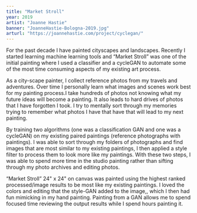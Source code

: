 ```yaml
---
title: "Market Stroll"
year: 2019
artist: "Joanne Hastie"
banner: "JoanneHastie-Bologna-2019.jpg"
arturl: "https://joannehastie.com/project/cyclegan/"
---
```



For the past decade I have painted cityscapes and landscapes. Recently I started learning machine learning tools and “Market Stroll” was one of the initial painting where I used a classifier and a cycleGAN to automate some of the most time consuming aspects of my existing art process.

As a city-scape painter, I collect reference photos from my travels and adventures. Over time I personally learn what images and scenes work best for my painting process.I take hundreds of photos not knowing what my future ideas will become a painting. It also leads to hard drives of photos that I have forgotten I took. I try to mentally sort through my memories trying to remember what photos I have that have that will lead to my next painting.

By training two algorithms (one was a classification GAN and one was a cycleGAN) on my existing paired paintings (reference photographs with paintings). I was able to sort through my folders of photographs and find images that are most similar to my existing paintings, I then applied a style filter to process them to look more like my paintings. With these two steps, I was able to spend more time in the studio painting rather than sifting through my photo archives and editing photos.

“Market Stroll” 24" x 24" on canvas was painted using the highest ranked processed/image results to be most like my existing paintings. I loved the colors and editing that the style-GAN added to the image,, which I then had fun mimicking in my hand painting. Painting from a GAN allows me to spend focused time reviewing the output results while I spend hours painting it.
